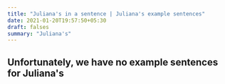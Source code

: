 ```yaml
---
title: "Juliana's in a sentence | Juliana's example sentences"
date: 2021-01-20T19:57:50+05:30
draft: falses
summary: "Juliana's"
---
```

## Unfortunately, we have no example sentences for Juliana's                 

